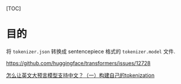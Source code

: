 [TOC]

# 目的

将 `tokenizer.json` 转换成 sentencepiece 格式的 `tokenizer.model` 文件.

https://github.com/huggingface/transformers/issues/12728

[怎么让英文大预言模型支持中文？（一）构建自己的tokenization](https://www.cnblogs.com/xiximayou/p/17500806.html)


